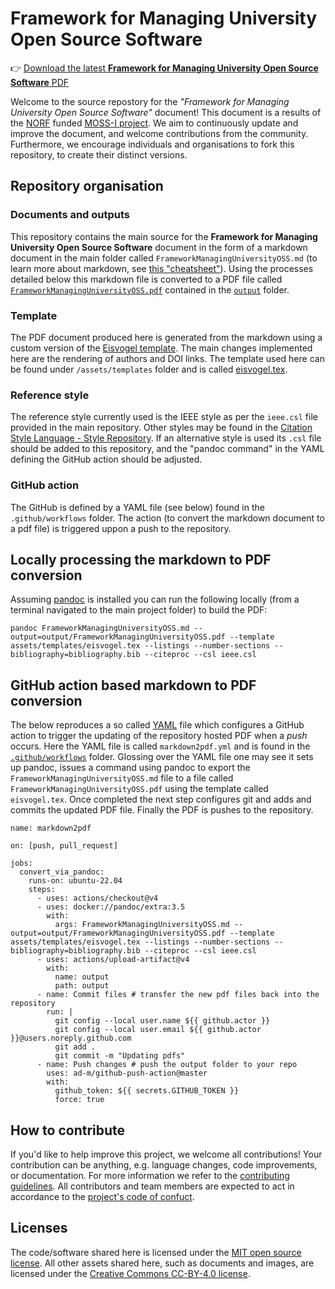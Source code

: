 # Framework for Managing University Open Source Software
 👉 [Download the latest **Framework for Managing University Open Source Software** PDF](https://github.com/SFI-Lero/MOSS-I/tree/main/output/FrameworkManagingUniversityOSS.pdf)

Welcome to the source repostory for the _"Framework for Managing University Open Source Software"_ document! This document is a results of the [NORF](https://norf.ie/) funded [MOSS-I project](https://github.com/OpenIrelandNetwork/MOSS-I). We aim to continuously update and improve the document, and welcome contributions from the community. Furthermore, we encourage individuals and organisations to fork this repository, to create their distinct versions.  

## Repository organisation 
### Documents and outputs 
This repository contains the main source for the **Framework for Managing University Open Source Software** document in the form of a markdown document in the main folder called `FrameworkManagingUniversityOSS.md` (to learn more about markdown, see [this "cheatsheet"](https://github.com/adam-p/markdown-here/wiki/Markdown-Cheatsheet)).  Using the processes detailed below this markdown file is converted to a PDF file called [`FrameworkManagingUniversityOSS.pdf`](https://github.com/SFI-Lero/MOSS-I/tree/main/output/FrameworkManagingUniversityOSS.pdf) contained in the [`output`](https://github.com/SFI-Lero/MOSS-I/tree/main/output) folder.

### Template 
The PDF document produced here is generated from the markdown using a custom version of the [Eisvogel template](https://github.com/Wandmalfarbe/pandoc-latex-template). The main changes implemented here are the rendering of authors and DOI links. The template used here can be found under `/assets/templates` folder and is called [eisvogel.tex](https://github.com/SFI-Lero/MOSS-I/tree/main/assets/templates/eisvogel.tex). 

### Reference style
The reference style currently used is the IEEE style as per the `ieee.csl` file provided in the main repository. Other styles may be found in the [Citation Style Language - Style Repository](https://github.com/citation-style-language/styles). If an alternative style is used its `.csl` file should be added to this repository, and the "pandoc command" in the YAML defining the GitHub action should be adjusted.  

### GitHub action 
The GitHub is defined by a YAML file (see below) found in the `.github/workflows` folder. The action (to convert the markdown document to a pdf file) is triggered uppon a push to the repository. 

## Locally processing the markdown to PDF conversion
Assuming [pandoc](https://pandoc.org/installing.html) is installed you can run the following locally (from a terminal navigated to the main project folder) to build the PDF:
```
pandoc FrameworkManagingUniversityOSS.md --output=output/FrameworkManagingUniversityOSS.pdf --template assets/templates/eisvogel.tex --listings --number-sections --bibliography=bibliography.bib --citeproc --csl ieee.csl
```

## GitHub action based markdown to PDF conversion
The below reproduces a so called [YAML](https://en.wikipedia.org/wiki/YAML) file which configures a GitHub action to trigger the updating of the repository hosted PDF when a _push_ occurs. Here the YAML file is called `markdown2pdf.yml` and is found in the [`.github/workflows`](https://github.com/SFI-Lero/MOSS-I/tree/main/.github/workflows) folder. Glossing over the YAML file one may see it sets up pandoc, issues a command using pandoc to export the `FrameworkManagingUniversityOSS.md` file to a file called `FrameworkManagingUniversityOSS.pdf` using the template called `eisvogel.tex`. Once completed the next step configures git and adds and commits the updated PDF file. Finally the PDF is pushes to the repository.  
```
name: markdown2pdf

on: [push, pull_request]

jobs:
  convert_via_pandoc:
    runs-on: ubuntu-22.04
    steps:
      - uses: actions/checkout@v4
      - uses: docker://pandoc/extra:3.5
        with:
          args: FrameworkManagingUniversityOSS.md --output=output/FrameworkManagingUniversityOSS.pdf --template assets/templates/eisvogel.tex --listings --number-sections --bibliography=bibliography.bib --citeproc --csl ieee.csl
      - uses: actions/upload-artifact@v4
        with:
          name: output
          path: output
      - name: Commit files # transfer the new pdf files back into the repository
        run: |
          git config --local user.name ${{ github.actor }}
          git config --local user.email ${{ github.actor }}@users.noreply.github.com
          git add .
          git commit -m "Updating pdfs"
      - name: Push changes # push the output folder to your repo
        uses: ad-m/github-push-action@master
        with:
          github_token: ${{ secrets.GITHUB_TOKEN }}
          force: true
  ```

## How to contribute
If you'd like to help improve this project, we welcome all contributions! Your contribution can be anything, e.g. language changes, code improvements, or documentation. For more information we refer to the [contributing guidelines](https://github.com/SFI-Lero/MOSS-I/blob/main/CONTRIBUTING.md). All contributors and team members are expected to act in accordance to the [project's code of confuct](https://github.com/SFI-Lero/MOSS-I/blob/main/CODE_OF_CONDUCT.md).

## Licenses 
The code/software shared here is licensed under the [MIT open source license](https://github.com/SFI-Lero/MOSS-I/blob/main/LICENSE). All other assets shared here, such as documents and images, are licensed under the [Creative Commons CC-BY-4.0 license](https://creativecommons.org/licenses/by/4.0/). 
